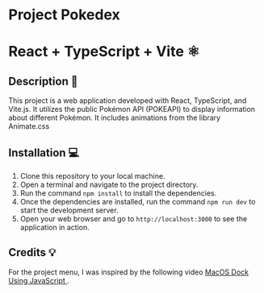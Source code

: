 # Project Pokedex

# React + TypeScript + Vite ⚛️

## Description 🚀

This project is a web application developed with React, TypeScript, and Vite.js. It utilizes the public Pokémon API (POKEAPI) to display information about different Pokémon. It includes animations from the library Animate.css

## Installation 💻

1. Clone this repository to your local machine.
2. Open a terminal and navigate to the project directory.
3. Run the command `npm install` to install the dependencies.
4. Once the dependencies are installed, run the command `npm run dev` to start the development server.
5. Open your web browser and go to `http://localhost:3000` to see the application in action.

## Credits 💡

For the project menu, I was inspired by the following video [MacOS Dock Using JavaScript ](https://www.youtube.com/watch?v=_Y1REGc1O5U).



